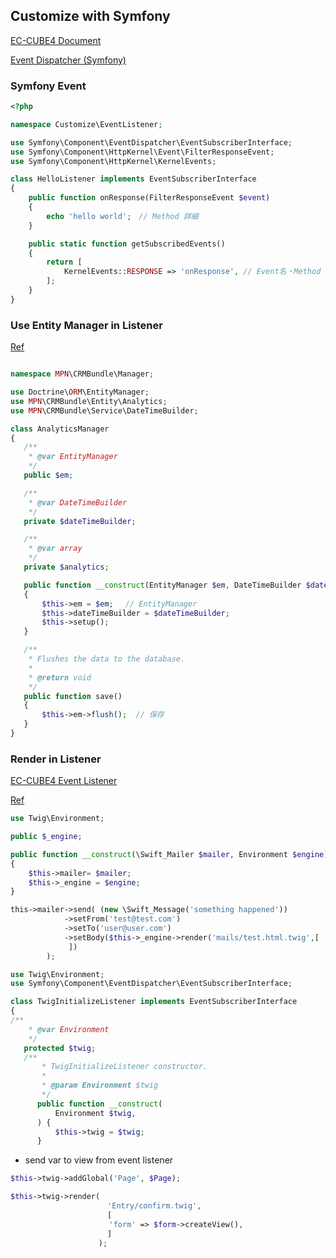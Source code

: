 
Customize with Symfony
--------
[EC-CUBE4 Document][a]

[a]:https://doc4.ec-cube.net/customize_symfony
[Event Dispatcher (Symfony)][b]

[b]:https://symfony.com/doc/current/event_dispatcher.html

### Symfony Event

~~~~~php
<?php

namespace Customize\EventListener;

use Symfony\Component\EventDispatcher\EventSubscriberInterface;
use Symfony\Component\HttpKernel\Event\FilterResponseEvent;
use Symfony\Component\HttpKernel\KernelEvents;

class HelloListener implements EventSubscriberInterface
{
    public function onResponse(FilterResponseEvent $event)
    {
        echo 'hello world';　// Method 詳細
    }

    public static function getSubscribedEvents()
    {
        return [
            KernelEvents::RESPONSE => 'onResponse', // Event名・Method 追加
        ];
    }
}
~~~~~

 ### Use Entity Manager in Listener

[Ref][s]

[s]:https://stackoverflow.com/questions/27392739/symfony2-how-to-get-entity-manager-in-listener
 ~~~~php

namespace MPN\CRMBundle\Manager;

use Doctrine\ORM\EntityManager;
use MPN\CRMBundle\Entity\Analytics;
use MPN\CRMBundle\Service\DateTimeBuilder;

class AnalyticsManager
{
    /**
     * @var EntityManager
     */
    public $em;

    /**
     * @var DateTimeBuilder
     */
    private $dateTimeBuilder;

    /**
     * @var array
     */
    private $analytics;

    public function __construct(EntityManager $em, DateTimeBuilder $dateTimeBuilder)
    {
        $this->em = $em;　 // EntityManager
        $this->dateTimeBuilder = $dateTimeBuilder;
        $this->setup();
    }

    /**
     * Flushes the data to the database.
     *
     * @return void
     */
    public function save()
    {
        $this->em->flush();  // 保存
    }
}

 ~~~~

### Render in Listener

[EC-CUBE4 Event Listener][e]

[e]:https://github.com/EC-CUBE/ec-cube/blob/4.0/src/Eccube/EventListener/TwigInitializeListener.php
[Ref][re]

[re]:https://stackoverflow.com/questions/6874521/how-to-render-a-template-inside-an-eventlistener
~~~~php
use Twig\Environment;

public $_engine;

public function __construct(\Swift_Mailer $mailer, Environment $engine)
{
    $this->mailer= $mailer;
    $this->_engine = $engine;
}

this->mailer->send( (new \Swift_Message('something happened'))
            ->setFrom('test@test.com')
            ->setTo('user@user.com')
            ->setBody($this->_engine->render('mails/test.html.twig',[
             ])
        );
~~~~
~~~~php
use Twig\Environment;
use Symfony\Component\EventDispatcher\EventSubscriberInterface;

class TwigInitializeListener implements EventSubscriberInterface
{
/**
    * @var Environment
    */
   protected $twig;
   /**
       * TwigInitializeListener constructor.
       *
       * @param Environment $twig
       */
      public function __construct(
          Environment $twig,
      ) {
          $this->twig = $twig;
      }

~~~~
* send var to view from event listener 
~~~~php
$this->twig->addGlobal('Page', $Page);

$this->twig->render(
                  　  'Entry/confirm.twig',
                  　  [
                      'form' => $form->createView(),
                  　  ]
                  　);
~~~~
